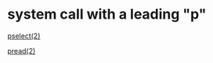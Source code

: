 # system call with a leading "p"

[pselect(2)](https://www.man7.org/linux/man-pages/man2/select.2.html)





[pread(2)](https://man7.org/linux/man-pages/man2/pwrite.2.html)